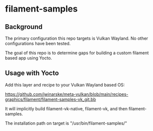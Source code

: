 # filament-samples

## Background

The primary configuration this repo targets is Vulkan Wayland.  No other configurations have been tested.

The goal of this repo is to determine gaps for building a custom filament based app using Yocto.

## Usage with Yocto

Add this layer and recipe to your Vulkan Wayland based OS:

https://github.com/jwinarske/meta-vulkan/blob/main/recipes-graphics/filament/filament-samples-vk_git.bb

It will implicitly build filament-vk-native, filament-vk, and then filament-samples.


The installation path on target is "/usr/bin/filament-samples/"

